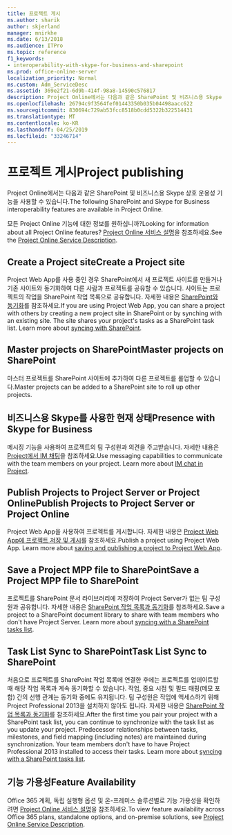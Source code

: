 ```yaml
---
title: 프로젝트 게시
ms.author: sharik
author: skjerland
manager: mnirkhe
ms.date: 6/13/2018
ms.audience: ITPro
ms.topic: reference
f1_keywords:
- interoperability-with-skype-for-business-and-sharepoint
ms.prod: office-online-server
localization_priority: Normal
ms.custom: Adm_ServiceDesc
ms.assetid: 369e2f21-6d9b-414f-98a8-14590c576817
description: Project Online에서는 다음과 같은 SharePoint 및 비즈니스용 Skype 상호 운용성 기능을 사용할 수 있습니다.
ms.openlocfilehash: 26794c9f3564fef01443350b035b04498aacc622
ms.sourcegitcommit: 830694c729ab53fcc8518b0cdd5322b322514431
ms.translationtype: MT
ms.contentlocale: ko-KR
ms.lasthandoff: 04/25/2019
ms.locfileid: "33246714"
---
```

# <a name="project-publishing"></a><span data-ttu-id="10a6a-103">프로젝트 게시</span><span class="sxs-lookup"><span data-stu-id="10a6a-103">Project publishing</span></span>

<span data-ttu-id="10a6a-104">Project Online에서는 다음과 같은 SharePoint 및 비즈니스용 Skype 상호 운용성 기능을 사용할 수 있습니다.</span><span class="sxs-lookup"><span data-stu-id="10a6a-104">The following SharePoint and Skype for Business interoperability features are available in Project Online.</span></span>
  
<span data-ttu-id="10a6a-105">모든 Project Online 기능에 대한 정보를 원하십니까?</span><span class="sxs-lookup"><span data-stu-id="10a6a-105">Looking for information about all Project Online features?</span></span> <span data-ttu-id="10a6a-106">[Project Online 서비스 설명](project-online-service-description.md)을 참조하세요.</span><span class="sxs-lookup"><span data-stu-id="10a6a-106">See the [Project Online Service Description](project-online-service-description.md).</span></span>
  
## <a name="create-a-project-site"></a><span data-ttu-id="10a6a-107">Create a Project site</span><span class="sxs-lookup"><span data-stu-id="10a6a-107">Create a Project site</span></span>
<span data-ttu-id="10a6a-108"><a name="bkmk_CreateProjectsite"> </a></span><span class="sxs-lookup"><span data-stu-id="10a6a-108"></span></span>

<span data-ttu-id="10a6a-p102">Project Web App를 사용 중인 경우 SharePoint에서 새 프로젝트 사이트를 만들거나 기존 사이트와 동기화하여 다른 사람과 프로젝트를 공유할 수 있습니다. 사이트는 프로젝트의 작업을 SharePoint 작업 목록으로 공유합니다. 자세한 내용은 [SharePoint와 동기화](https://go.microsoft.com/fwlink/p/?LinkId=271352)를 참조하세요.</span><span class="sxs-lookup"><span data-stu-id="10a6a-p102">If you are using Project Web App, you can share a project with others by creating a new project site in SharePoint or by synching with an existing site. The site shares your project's tasks as a SharePoint task list. Learn more about [syncing with SharePoint](https://go.microsoft.com/fwlink/p/?LinkId=271352).</span></span>
  
## <a name="master-projects-on-sharepoint"></a><span data-ttu-id="10a6a-112">Master projects on SharePoint</span><span class="sxs-lookup"><span data-stu-id="10a6a-112">Master projects on SharePoint</span></span>
<span data-ttu-id="10a6a-113"><a name="bkmk_MasterprojectsonSharePoint"> </a></span><span class="sxs-lookup"><span data-stu-id="10a6a-113"></span></span>

<span data-ttu-id="10a6a-114">마스터 프로젝트를 SharePoint 사이트에 추가하여 다른 프로젝트를 롤업할 수 있습니다.</span><span class="sxs-lookup"><span data-stu-id="10a6a-114">Master projects can be added to a SharePoint site to roll up other projects.</span></span> 
  
## <a name="presence-with-skype-for-business"></a><span data-ttu-id="10a6a-115">비즈니스용 Skype를 사용한 현재 상태</span><span class="sxs-lookup"><span data-stu-id="10a6a-115">Presence with Skype for Business</span></span>
<span data-ttu-id="10a6a-116"><a name="bkmk_PresencewithLync"> </a></span><span class="sxs-lookup"><span data-stu-id="10a6a-116"></span></span>

<span data-ttu-id="10a6a-p103">메시징 기능을 사용하여 프로젝트의 팀 구성원과 의견을 주고받습니다. 자세한 내용은 [Project에서 IM 채팅](https://go.microsoft.com/fwlink/p/?LinkId=271351)을 참조하세요.</span><span class="sxs-lookup"><span data-stu-id="10a6a-p103">Use messaging capabilities to communicate with the team members on your project. Learn more about [IM chat in Project](https://go.microsoft.com/fwlink/p/?LinkId=271351).</span></span>
  
## <a name="publish-projects-to-project-server-or-project-online"></a><span data-ttu-id="10a6a-119">Publish Projects to Project Server or Project Online</span><span class="sxs-lookup"><span data-stu-id="10a6a-119">Publish Projects to Project Server or Project Online</span></span>
<span data-ttu-id="10a6a-120"><a name="bkmk_PublishProjectstoServerOnline"> </a></span><span class="sxs-lookup"><span data-stu-id="10a6a-120"></span></span>

<span data-ttu-id="10a6a-p104">Project Web App을 사용하여 프로젝트를 게시합니다. 자세한 내용은 [Project Web App에 프로젝트 저장 및 게시](https://go.microsoft.com/fwlink/p/?LinkId=271354)를 참조하세요.</span><span class="sxs-lookup"><span data-stu-id="10a6a-p104">Publish a project using Project Web App. Learn more about [saving and publishing a project to Project Web App](https://go.microsoft.com/fwlink/p/?LinkId=271354).</span></span>
  
## <a name="save-a-project-mpp-file-to-sharepoint"></a><span data-ttu-id="10a6a-123">Save a Project MPP file to SharePoint</span><span class="sxs-lookup"><span data-stu-id="10a6a-123">Save a Project MPP file to SharePoint</span></span>
<span data-ttu-id="10a6a-124"><a name="bkmk_SavefiletoSharePoint"> </a></span><span class="sxs-lookup"><span data-stu-id="10a6a-124"></span></span>

<span data-ttu-id="10a6a-p105">프로젝트를 SharePoint 문서 라이브러리에 저장하여 Project Server가 없는 팀 구성원과 공유합니다. 자세한 내용은 [SharePoint 작업 목록과 동기화](https://go.microsoft.com/fwlink/p/?LinkId=271353)를 참조하세요.</span><span class="sxs-lookup"><span data-stu-id="10a6a-p105">Save a project to a SharePoint document library to share with team members who don't have Project Server. Learn more about [syncing with a SharePoint tasks list](https://go.microsoft.com/fwlink/p/?LinkId=271353).</span></span>
  
## <a name="task-list-sync-to-sharepoint"></a><span data-ttu-id="10a6a-127">Task List Sync to SharePoint</span><span class="sxs-lookup"><span data-stu-id="10a6a-127">Task List Sync to SharePoint</span></span>
<span data-ttu-id="10a6a-128"><a name="bkmk_TaskListSynctoSharePoint"> </a></span><span class="sxs-lookup"><span data-stu-id="10a6a-128"></span></span>

<span data-ttu-id="10a6a-p106">처음으로 프로젝트를 SharePoint 작업 목록에 연결한 후에는 프로젝트를 업데이트할 때 해당 작업 목록과 계속 동기화할 수 있습니다. 작업, 중요 시점 및 필드 매핑(메모 포함) 간의 선행 관계는 동기화 중에도 유지됩니다. 팀 구성원은 작업에 액세스하기 위해 Project Professional 2013을 설치하지 않아도 됩니다. 자세한 내용은 [SharePoint 작업 목록과 동기화](https://go.microsoft.com/fwlink/p/?LinkId=271353)를 참조하세요.</span><span class="sxs-lookup"><span data-stu-id="10a6a-p106">After the first time you pair your project with a SharePoint task list, you can continue to synchronize with the task list as you update your project. Predecessor relationships between tasks, milestones, and field mapping (including notes) are maintained during synchronization. Your team members don't have to have Project Professional 2013 installed to access their tasks. Learn more about [syncing with a SharePoint tasks list](https://go.microsoft.com/fwlink/p/?LinkId=271353).</span></span>
  
## <a name="feature-availability"></a><span data-ttu-id="10a6a-133">기능 가용성</span><span class="sxs-lookup"><span data-stu-id="10a6a-133">Feature Availability</span></span>
<span data-ttu-id="10a6a-134"><a name="bkmk_TaskListSynctoSharePoint"> </a></span><span class="sxs-lookup"><span data-stu-id="10a6a-134"></span></span>

<span data-ttu-id="10a6a-135">Office 365 계획, 독립 실행형 옵션 및 온-프레미스 솔루션별로 기능 가용성을 확인하려면 [Project Online 서비스 설명](project-online-service-description.md)을 참조하세요.</span><span class="sxs-lookup"><span data-stu-id="10a6a-135">To view feature availability across Office 365 plans, standalone options, and on-premise solutions, see [Project Online Service Description](project-online-service-description.md).</span></span>
  

